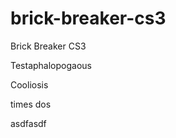 brick-breaker-cs3
=================

Brick Breaker CS3

Testaphalopogaous

Cooliosis

times dos

asdfasdf
